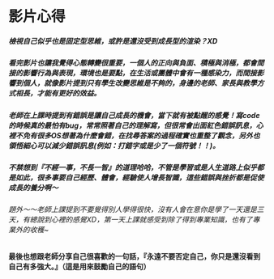 # 影片心得
##### 檢視自己似乎也是固定型思維，或許是還沒受到成長型的渲染？XD
##### 看完影片也讓我覺得心態轉變很重要，一個人的正向與負面、積極與消極，都會間接的影響行為與表現，環境也是要點，在生活或團體中會有一種感染力，而間接影響到個人，就像影片提到只有學生改變思維是不夠的，身邊的老師、家長與教學方式相長，才能有更好的效益。
##### 老師在上課時提到有錯誤是讓自己成長的機會，當下就有被點醒的感覺！寫code的時候真的最怕有bug，常常照著自己的理解寫，但很常會出面紅色錯誤訊息，心裡不免有很多OS想著為什麼會錯，在找尋答案的過程確實也重整了觀念，另外也領悟細心可以減少錯誤訊息(例如：打錯字或是少了一個符號！！)。
##### 不禁想到『不經一事，不長一智』的道理哈哈，不管是學習或是人生道路上似乎都是如此，很多事要自己經歷、體會，經驗使人增長智識，這些錯誤與挫折都是促使成長的養分啊～
###### 題外～～老師上課提到不要覺得別人學得很快，沒有人會在意你是學了一天還是三天，有總說到心裡的感覺XD，第一天上課就感受到除了得到專業知識，也有了專業外的收穫~
__最後也想跟老師分享自己很喜歡的一句話，『永遠不要否定自己，你只是還沒看到自己有多強大。』（這是用來鼓勵自己的語句）__